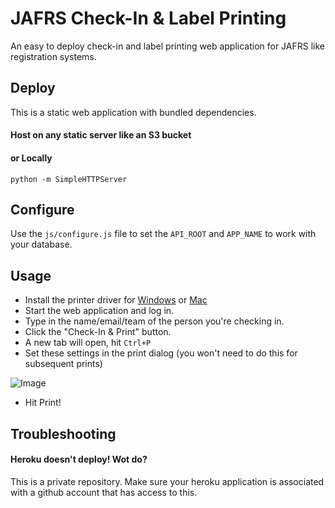 JAFRS Check-In & Label Printing
==============
An easy to deploy check-in and label printing web application for JAFRS like registration systems.

## Deploy
This is a static web application with bundled dependencies.

#### Host on any static server like an S3 bucket
#### or Locally
```
python -m SimpleHTTPServer
```

## Configure

Use the `js/configure.js` file to set the `API_ROOT` and `APP_NAME` to work with your database.

## Usage

* Install the printer driver for [Windows][dymo-win] or [Mac][dymo-mac]
* Start the web application and log in.
* Type in the name/email/team of the person you're checking in.
* Click the "Check-In & Print" button.
* A new tab will open, hit `Ctrl+P`
* Set these settings in the print dialog (you won't need to do this for subsequent prints)

![Image](http://i.imgur.com/WuCxJb2.png)

* Hit Print!

## Troubleshooting

#### Heroku doesn't deploy! Wot do?
This is a private repository. Make sure your heroku application is associated with a github account that has access to this.

[dymo-win]: http://download.dymo.com/dymo/Software/Win/DLS8Setup.8.5.1.exe
[dymo-mac]: http://download.dymo.com/dymo/Software/Mac/DLS8Setup.8.5.2.dmg
